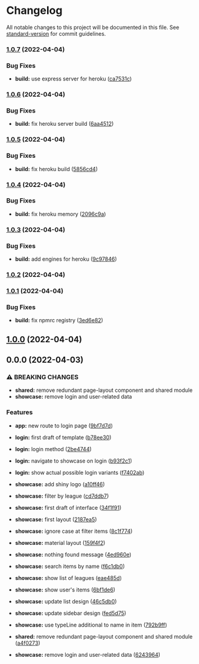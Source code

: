 # Changelog

All notable changes to this project will be documented in this file. See [standard-version](https://github.com/conventional-changelog/standard-version) for commit guidelines.

### [1.0.7](https://github.com/hello-foma/path_of_exile_stash/compare/v1.0.6...v1.0.7) (2022-04-04)


### Bug Fixes

* **build:** use express server for heroku ([ca7531c](https://github.com/hello-foma/path_of_exile_stash/commit/ca7531c10225e2a3a877c819a3176ddf6691a998))

### [1.0.6](https://github.com/hello-foma/path_of_exile_stash/compare/v1.0.5...v1.0.6) (2022-04-04)


### Bug Fixes

* **build:** fix heroku server build ([6aa4512](https://github.com/hello-foma/path_of_exile_stash/commit/6aa451216aebf763b761862f8ec76ea046317d01))

### [1.0.5](https://github.com/hello-foma/path_of_exile_stash/compare/v1.0.4...v1.0.5) (2022-04-04)


### Bug Fixes

* **build:** fix heroku build ([5856cd4](https://github.com/hello-foma/path_of_exile_stash/commit/5856cd48087f5a05e5589f663b5bdcf23053db2f))

### [1.0.4](https://github.com/hello-foma/path_of_exile_stash/compare/v1.0.3...v1.0.4) (2022-04-04)


### Bug Fixes

* **build:** fix heroku memory ([2096c9a](https://github.com/hello-foma/path_of_exile_stash/commit/2096c9a9194daccc390694ad0d5b77899e18c736))

### [1.0.3](https://github.com/hello-foma/path_of_exile_stash/compare/v1.0.2...v1.0.3) (2022-04-04)


### Bug Fixes

* **build:** add engines for heroku ([9c97846](https://github.com/hello-foma/path_of_exile_stash/commit/9c9784601a7d8fa89343c0c329ad82af9b9b423a))

### [1.0.2](https://github.com/hello-foma/path_of_exile_stash/compare/v1.0.1...v1.0.2) (2022-04-04)

### [1.0.1](https://github.com/hello-foma/path_of_exile_stash/compare/v1.0.0...v1.0.1) (2022-04-04)


### Bug Fixes

* **build:** fix npmrc registry ([3ed6e82](https://github.com/hello-foma/path_of_exile_stash/commit/3ed6e822451cd10542e9608ab6a59de5a98d31d3))

## [1.0.0](https://github.com/hello-foma/path_of_exile_stash/compare/v0.0.0...v1.0.0) (2022-04-04)

## 0.0.0 (2022-04-03)


### ⚠ BREAKING CHANGES

* **shared:** remove redundant page-layout component and shared module
* **showcase:** remove login and user-related data

### Features

* **app:** new route to login page ([9bf7d7d](https://github.com/hello-foma/path_of_exile_stash/commit/9bf7d7d2327007d92e7aba10d057b818dfc263ab))
* **login:** first draft of template ([b78ee30](https://github.com/hello-foma/path_of_exile_stash/commit/b78ee3032866aab32324ab18774178d0a4252fb7))
* **login:** login method ([2be4744](https://github.com/hello-foma/path_of_exile_stash/commit/2be474413787bc1126c9144c3a21cdb58adf9dd6))
* **login:** navigate to showcase on login ([b93f2c1](https://github.com/hello-foma/path_of_exile_stash/commit/b93f2c1b9a5baabf04eb325bb0d1fc9081ee7256))
* **login:** show actual possible login variants ([f7402ab](https://github.com/hello-foma/path_of_exile_stash/commit/f7402ab3c3240dc5e4c5c4f24550e6506881e47a))
* **showcase:** add shiny logo ([a10ff46](https://github.com/hello-foma/path_of_exile_stash/commit/a10ff46bf63008dec83c28b849ce8c57bc4480ba))
* **showcase:** filter by league ([cd7ddb7](https://github.com/hello-foma/path_of_exile_stash/commit/cd7ddb7da0c202ed81e29ae8be358bbff6f4f95e))
* **showcase:** first draft of interface ([34f1f91](https://github.com/hello-foma/path_of_exile_stash/commit/34f1f9126c400829883d03ff7e03c21c158968df))
* **showcase:** first layout ([2187ea5](https://github.com/hello-foma/path_of_exile_stash/commit/2187ea57bbc798e08e1837637a62dc322b704c8a))
* **showcase:** ignore case at filter items ([8c1f774](https://github.com/hello-foma/path_of_exile_stash/commit/8c1f774343fba6be90512c0d7e746f9fc7464ac0))
* **showcase:** material layout ([159f4f2](https://github.com/hello-foma/path_of_exile_stash/commit/159f4f285465f13753db169bbaa87225e1d2dca9))
* **showcase:** nothing found message ([4ed960e](https://github.com/hello-foma/path_of_exile_stash/commit/4ed960e8ec5236dc4df11167656fd93454dff1c6))
* **showcase:** search items by name ([f6c1db0](https://github.com/hello-foma/path_of_exile_stash/commit/f6c1db002de7e30489e6d9b3f253d1eaab69494d))
* **showcase:** show list of leagues ([eae485d](https://github.com/hello-foma/path_of_exile_stash/commit/eae485d295dec3eab940f8c364790983a227181d))
* **showcase:** show user's items ([6bf1de6](https://github.com/hello-foma/path_of_exile_stash/commit/6bf1de63642d2c31b79904f043b7cef0e3b81d08))
* **showcase:** update list design ([46c5db0](https://github.com/hello-foma/path_of_exile_stash/commit/46c5db06b1f91645755f1c8adb7ac7eb2a743d4f))
* **showcase:** update sidebar design ([fed5d75](https://github.com/hello-foma/path_of_exile_stash/commit/fed5d754706d86ac9de294195e53e8a6448d7585))
* **showcase:** use typeLine additional to name in item ([792b9ff](https://github.com/hello-foma/path_of_exile_stash/commit/792b9ff4700e999b5e7d023c41a36bb1756e76c2))


* **shared:** remove redundant page-layout component and shared module ([a4f0273](https://github.com/hello-foma/path_of_exile_stash/commit/a4f02738911b46a4fc5ddb9882be59fe8e1896ed))
* **showcase:** remove login and user-related data ([6243964](https://github.com/hello-foma/path_of_exile_stash/commit/6243964746ca495ab355bbb165b46d378cf73978))
